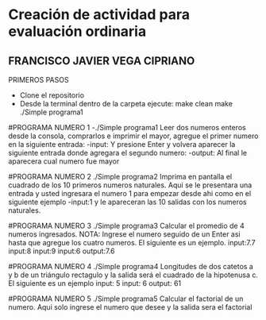 # Creación de actividad para evaluación ordinaria
## FRANCISCO JAVIER VEGA CIPRIANO

PRIMEROS PASOS

- Clone el repositorio
- Desde la terminal dentro de la carpeta ejecute:
  make clean 
  make
  ./Simple programa1

#PROGRAMA NUMERO 1  -./Simple programa1
Leer dos numeros enteros desde la consola, comprarlos e imprimir el mayor, agregue el primer numero en la siguiente entrada:
-input: 
Y presione Enter y volvera aparecer la siguiente entrada donde agregara el segundo numero:
-output:
Al final le aparecera cual numero fue mayor

#PROGRAMA NUMERO 2 ./Simple programa2
Imprima en pantalla el cuadrado de los 10 primeros numeros naturales.
Aqui se le presentara una entrada y usted ingresara el numero 1 para empezar desde ahi como en el siguiente ejemplo
-input:1
y le apareceran las 10 salidas con los numeros naturales.

#PROGRAMA NUMERO 3 ./Simple programa3
Calcular el promedio de 4 numeros ingresados.
NOTA: Ingrese el numero seguido de un Enter asi hasta que agregue los cuatro numeros.
El siguiente es un ejemplo.
input:7.7
input:8
input:9
input:6
output:7.6

#PROGRAMA NUMERO 4 ./Simple programa4
Longitudes de dos catetos a y b de un triángulo rectagulo y la salida será el cuadrado de la hipotenusa c.
El siguiente es un ejemplo
input: 5
input: 6
output: 61

#PROGRAMA NUMERO 5 ./Simple programa5
Calcular el factorial de un numero.
Aqui solo ingrese el numero que desee y la salida sera el factorial
